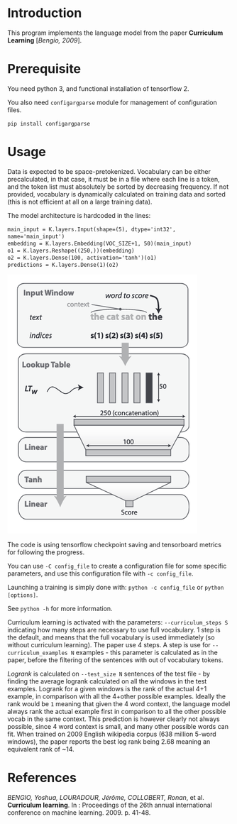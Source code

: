 # Introduction

This program implements the language model from the paper **Curriculum Learning** [*Bengio, 2009*].


# Prerequisite

You need python 3, and functional installation of tensorflow 2.

You also need `configargparse` module for management of configuration files.

```
pip install configargparse
```

# Usage

Data is expected to be space-pretokenized. Vocabulary can be either precalculated, in that case, it must be in a file where each line is a token, and the token list must absolutely be sorted by decreasing frequency. If not provided, vocabulary is dynamically calculated on training data and sorted (this is not efficient at all on a large training data).

The model architecture is hardcoded in the lines:

```
main_input = K.layers.Input(shape=(5), dtype='int32', name='main_input')
embedding = K.layers.Embedding(VOC_SIZE+1, 50)(main_input)
o1 = K.layers.Reshape((250,))(embedding)
o2 = K.layers.Dense(100, activation='tanh')(o1)
predictions = K.layers.Dense(1)(o2)
```

![Network architecture](LMArchitecture.png)

The code is using tensorflow checkpoint saving and tensorboard metrics for following the progress.

You can use `-C config_file` to create a configuration file for some specific parameters, and use this configuration file with `-c config_file`.

Launching a training is simply done with: `python -c config_file` or `python [options]`.

See `python -h` for more information.

Curriculum learning is activated with the parameters: `--curriculum_steps S` indicating how many steps are necessary to use full vocabulary. 1 step is the default, and means that the full vocabulary is used immediately (so without curriculum learning). The paper use 4 steps. A step is use for `--curriculum_examples N` examples - this parameter is calculated as in the paper, before the filtering of the sentences with out of vocabulary tokens.

*Logrank* is calculated on `--test_size N` sentences of the test file - by finding the average logrank calculated on all the windows in the test examples. Logrank for a given windows is the rank of the actual 4+1 example, in comparison with all the 4+other possible examples. Ideally the rank would be `1` meaning that given the 4 word context, the language model always rank the actual example first in comparison to all the other possible vocab in the same context. This prediction is however clearly not always possible, since 4 word context is small, and many other possible words can fit. When trained on 2009 English wikipedia corpus (638 million 5-word windows), the paper reports the best log rank being 2.68 meaning an equivalent rank of \~14.


# References

_BENGIO, Yoshua, LOURADOUR, Jérôme, COLLOBERT, Ronan_, et al. **Curriculum learning**. In : Proceedings of the 26th annual international conference on machine learning. 2009. p. 41-48.
